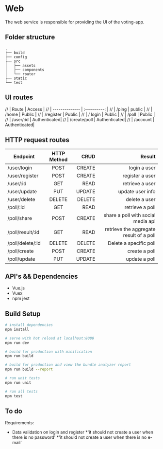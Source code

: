 # Web 

The web service is responsible for providing the UI of the voting-app.

## Folder structure

```
.
├── build
├── config
├── src
│   ├── assets
│   ├── components
│   └── router
├── static
└── test
```

## UI routes


// | Route           | Access       |
// | --------------  | :----------: |
// | /ping           | public       |
// | /home           | Public       |
// |  /register      | Public       | 
// | / login         | Public       |
// | /poll           | Public       |
// | /user/:id       | Authenticated|
// | /create/poll    | Authenticated|
// | /account        | Authenticated|

## HTTP request routes

| Endpoint       | HTTP Method | CRUD      |           Result |
| -------------- | :---------: | ----------: | ---------------: |
| /user/login    |    POST     |      CREATE |     login a user |
| /user/register |    POST     |      CREATE |  register a user |
| /user/:id      |     GET     |        READ |  retrieve a user |
| /user/update   |     PUT     |      UPDATE | update user info |
| /user/delete   |   DELETE    |      DELETE |    delete a user |
| /poll/:id      |   GET       | READ        |  retrieve a poll |
| /poll/share    |   POST      | CREATE      | share a poll with social media api  |
| /poll/result/:id | GET | READ | retrieve the aggregate result of a poll  |
| /poll/delete/:id | DELETE | DELETE | Delete a specific poll |
| /poll/create | POST | CREATE | create a poll |
| /poll/update | PUT    | UPDATE  | update a poll |


## API's && Dependencies

* Vue.js
* Vuex
* npm jest

## Build Setup

``` bash
# install dependencies
npm install

# serve with hot reload at localhost:8080
npm run dev

# build for production with minification
npm run build

# build for production and view the bundle analyzer report
npm run build --report

# run unit tests
npm run unit

# run all tests
npm test
```

## To do

Requirements:

- Data validation on login and register
*'it should not create a user when there is no password'
*'it should not create a user when there is no e-mail'
